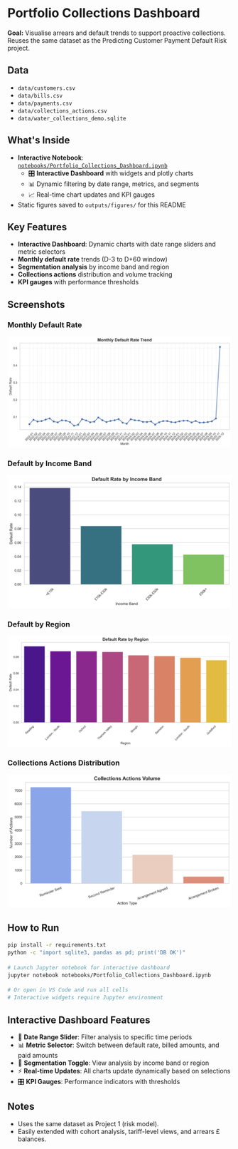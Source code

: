 # Portfolio Collections Dashboard

**Goal:** Visualise arrears and default trends to support proactive collections. Reuses the same dataset as the Predicting Customer Payment Default Risk project.

## Data
- `data/customers.csv`
- `data/bills.csv`
- `data/payments.csv`
- `data/collections_actions.csv`
- `data/water_collections_demo.sqlite`

## What's Inside
- **Interactive Notebook**: [`notebooks/Portfolio_Collections_Dashboard.ipynb`](notebooks/Portfolio_Collections_Dashboard.ipynb)
  - 🎛️ **Interactive Dashboard** with widgets and plotly charts
  - 📊 Dynamic filtering by date range, metrics, and segments
  - 📈 Real-time chart updates and KPI gauges
- Static figures saved to `outputs/figures/` for this README

## Key Features
- **Interactive Dashboard**: Dynamic charts with date range sliders and metric selectors
- **Monthly default rate** trends (D-3 to D+60 window)
- **Segmentation analysis** by income band and region
- **Collections actions** distribution and volume tracking
- **KPI gauges** with performance thresholds

## Screenshots
### Monthly Default Rate
![Monthly Default Rate](outputs/figures/monthly_default_rate.png)

### Default by Income Band
![Default by Income](outputs/figures/default_by_income.png)

### Default by Region
![Default by Region](outputs/figures/default_by_region.png)

### Collections Actions Distribution
![Actions Distribution](outputs/figures/actions_distribution.png)

## How to Run
```bash
pip install -r requirements.txt
python -c "import sqlite3, pandas as pd; print('DB OK')"

# Launch Jupyter notebook for interactive dashboard
jupyter notebook notebooks/Portfolio_Collections_Dashboard.ipynb

# Or open in VS Code and run all cells
# Interactive widgets require Jupyter environment
```

## Interactive Dashboard Features
- 📅 **Date Range Slider**: Filter analysis to specific time periods
- 📊 **Metric Selector**: Switch between default rate, billed amounts, and paid amounts  
- 🎯 **Segmentation Toggle**: View analysis by income band or region
- ⚡ **Real-time Updates**: All charts update dynamically based on selections
- 🎛️ **KPI Gauges**: Performance indicators with thresholds

## Notes
- Uses the same dataset as Project 1 (risk model).
- Easily extended with cohort analysis, tariff-level views, and arrears £ balances.